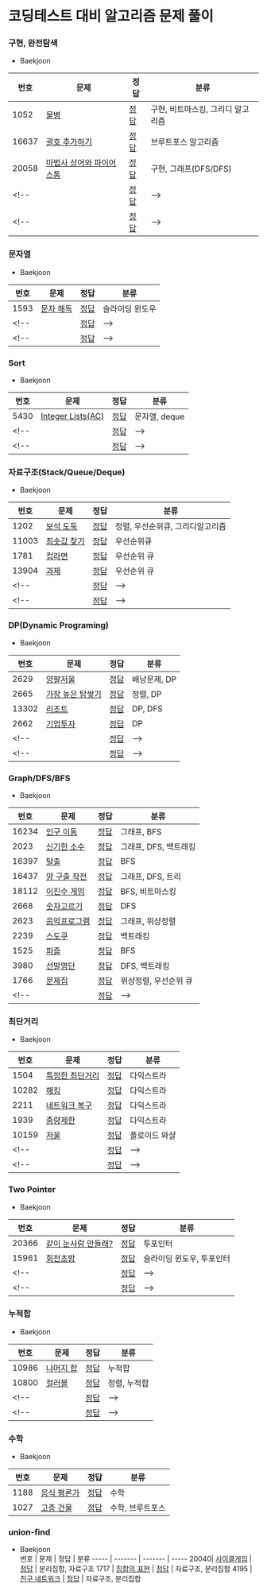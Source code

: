 # 코딩테스트 대비 알고리즘 문제 풀이
<!-- | [](https://www.acmicpc.net/problem/) | [정답](https://github.com/lkitty0302/Algorithm/blob/main/BOJ/.py) | -->
<!-- | []() | [정답](https://github.com/lkitty0302/Algorithm/blob/main/programmers/.py) | -->

### 구현, 완전탐색
- Baekjoon
 
 번호   |   문제   |   정답   | 분류
 ----- | ------- | ------- | -----
1052 | [물병](https://www.acmicpc.net/problem/1052) | [정답](https://github.com/lkitty0302/Algorithm/blob/main/BOJ/1052.py) | 구현, 비트마스킹, 그리디 알고리즘
16637 | [괄호 추가하기](https://www.acmicpc.net/problem/16637) | [정답](https://github.com/lkitty0302/Algorithm/blob/main/BOJ/16637.py) | 브루트포스 알고리즘
20058 | [마법사 상어와 파이어스톰](https://www.acmicpc.net/problem/20058) | [정답](https://github.com/lkitty0302/Algorithm/blob/main/BOJ/20058.py) | 구현, 그래프(DFS/DFS)
<!-- | [](https://www.acmicpc.net/problem/) | [정답](https://github.com/lkitty0302/Algorithm/blob/main/BOJ/.py) | -->
<!-- | []() | [정답](https://github.com/lkitty0302/Algorithm/blob/main/programmers/.py) | -->

### 문자열
- Baekjoon<br>

 번호   |   문제   |   정답   | 분류
 ----- | ------- | ------- | -----
1593 | [문자 해독](https://www.acmicpc.net/problem/1593) | [정답](https://github.com/lkitty0302/Algorithm/blob/main/BOJ/1593.py) | 슬라이딩 윈도우
<!-- | [](https://www.acmicpc.net/problem/) | [정답](https://github.com/lkitty0302/Algorithm/blob/main/BOJ/.py) | -->
<!-- | []() | [정답](https://github.com/lkitty0302/Algorithm/blob/main/programmers/.py) | -->
 
### Sort
- Baekjoon<br>

 번호   |   문제   |   정답   | 분류
 ----- | ------- | ------- | -----
5430  | [Integer Lists(AC)](https://www.acmicpc.net/problem/5430) | [정답](https://github.com/lkitty0302/Algorithm/blob/main/BOJ/5430.py) | 문자열, deque
<!-- | [](https://www.acmicpc.net/problem/) | [정답](https://github.com/lkitty0302/Algorithm/blob/main/BOJ/.py) | -->
<!-- | []() | [정답](https://github.com/lkitty0302/Algorithm/blob/main/programmers/.py) | -->


### 자료구조(Stack/Queue/Deque)
- Baekjoon<br>

 번호   |   문제   |   정답   | 분류
 ----- | ------- | ------- | -----
1202 | [보석 도둑](https://www.acmicpc.net/problem/1202) | [정답](https://github.com/lkitty0302/Algorithm/blob/main/BOJ/1202.py) | 정렬, 우선순위큐, 그리디알고리즘
11003 | [최솟값 찾기](https://www.acmicpc.net/problem/11003) | [정답](https://github.com/lkitty0302/Algorithm/blob/main/BOJ/11003.py) | 우선순위큐
1781 | [컵라면](https://www.acmicpc.net/problem/1781) | [정답](https://github.com/lkitty0302/Algorithm/blob/main/BOJ/1781.py) | 우선순위 큐
13904 | [과제](https://www.acmicpc.net/problem/13904) | [정답](https://github.com/lkitty0302/Algorithm/blob/main/BOJ/13904.py) | 우선순위 큐
<!-- | [](https://www.acmicpc.net/problem/) | [정답](https://github.com/lkitty0302/Algorithm/blob/main/BOJ/.py) | -->
<!-- | []() | [정답](https://github.com/lkitty0302/Algorithm/blob/main/programmers/.py) | -->


### DP(Dynamic Programing)
- Baekjoon<br>

 번호   |   문제   |   정답   | 분류
 ----- | ------- | ------- | -----
 2629 | [양팔저울](https://www.acmicpc.net/problem/2629) | [정답](https://github.com/lkitty0302/Algorithm/blob/main/BOJ/2629.py) | 배낭문제, DP
2665 | [가장 높은 탑쌓기](https://www.acmicpc.net/problem/2655) | [정답](https://github.com/lkitty0302/Algorithm/blob/main/BOJ/2665.py) | 정렬, DP
13302| [리조트]() | [정답](https://github.com/lkitty0302/Algorithm/blob/main/BOJ/13302.py) | DP, DFS
2662 | [기업투자](https://www.acmicpc.net/problem/2662) | [정답](https://github.com/lkitty0302/Algorithm/blob/main/BOJ/2662.py) | DP
<!-- | [](https://www.acmicpc.net/problem/) | [정답](https://github.com/lkitty0302/Algorithm/blob/main/BOJ/.py) | -->
<!-- | []() | [정답](https://github.com/lkitty0302/Algorithm/blob/main/programmers/.py) | -->


### Graph/DFS/BFS
- Baekjoon<br>

 번호   |   문제   |   정답   | 분류
 ----- | ------- | ------- | -----
16234 | [인구 이동](https://www.acmicpc.net/problem/16234) | [정답](https://github.com/lkitty0302/Algorithm/blob/main/BOJ/16234.py) | 그래프, BFS
2023 | [신기한 소수](https://www.acmicpc.net/problem/2023) | [정답](https://github.com/lkitty0302/Algorithm/blob/main/BOJ/2023.py) | 그래프, DFS, 백트래킹
16397 | [탈출](https://www.acmicpc.net/problem/16397) | [정답](https://github.com/lkitty0302/Algorithm/blob/main/BOJ/16397.py) | BFS
16437 | [양 구출 작전](https://www.acmicpc.net/problem/16437) | [정답](https://github.com/lkitty0302/Algorithm/blob/main/BOJ/16437.py) | 그래프, DFS, 트리
18112 | [이진수 게임](https://www.acmicpc.net/problem/18112) | [정답](https://github.com/lkitty0302/Algorithm/blob/main/BOJ/18112.py) | BFS, 비트마스킹
2668 | [숫자고르기](https://www.acmicpc.net/problem/2668) | [정답](https://github.com/lkitty0302/Algorithm/blob/main/BOJ/2668.py) | DFS
2623 | [음악프로그램](https://www.acmicpc.net/problem/2623) | [정답](https://github.com/lkitty0302/Algorithm/blob/main/BOJ/2623.py) | 그래프, 위상정렬
2239 | [스도쿠](https://www.acmicpc.net/problem/2239) | [정답](https://github.com/lkitty0302/Algorithm/blob/main/BOJ/2239.py) | 백트래킹
1525 | [퍼즐](https://www.acmicpc.net/problem/1525) | [정답](https://github.com/lkitty0302/Algorithm/blob/main/BOJ/1525.py) | BFS
3980| [선발명단](https://www.acmicpc.net/problem/3980) | [정답](https://github.com/lkitty0302/Algorithm/blob/main/BOJ/3980.py) | DFS, 백트래킹
1766 | [문제집](https://www.acmicpc.net/problem/1766) | [정답](https://github.com/lkitty0302/Algorithm/blob/main/BOJ/1766.py) | 위상정렬, 우선순위 큐
<!-- | []() | [정답](https://github.com/lkitty0302/Algorithm/blob/main/programmers/.py) | -->
 
 ### 최단거리
 - Baekjoon<br>

 번호   |   문제   |   정답   | 분류
 ----- | ------- | ------- | -----
1504 | [특정한 최단거리](https://www.acmicpc.net/problem/1504) | [정답](https://github.com/lkitty0302/Algorithm/blob/main/BOJ/1504.py) | 다익스트라
10282 | [해킹](https://www.acmicpc.net/problem/10282) | [정답](https://github.com/lkitty0302/Algorithm/blob/main/BOJ/10282.py) | 다익스트라
2211 | [네트워크 복구](https://www.acmicpc.net/problem/2211) | [정답](https://github.com/lkitty0302/Algorithm/blob/main/BOJ/2211.py) | 다익스트라
1939 | [중량제한](https://www.acmicpc.net/problem/1939) | [정답](https://github.com/lkitty0302/Algorithm/blob/main/BOJ/1939.py) | 다익스트라
10159 | [저울](https://www.acmicpc.net/problem/10159) | [정답](https://github.com/lkitty0302/Algorithm/blob/main/BOJ/10159.py) | 플로이드 와샬
<!-- | [](https://www.acmicpc.net/problem/) | [정답](https://github.com/lkitty0302/Algorithm/blob/main/BOJ/.py) | -->
<!-- | []() | [정답](https://github.com/lkitty0302/Algorithm/blob/main/programmers/.py) | -->

 ### Two Pointer
- Baekjoon<br>

 번호   |   문제   |   정답   | 분류
 ----- | ------- | ------- | -----
20366 | [같이 눈사람 만들래?](https://www.acmicpc.net/problem/20366) | [정답](https://github.com/lkitty0302/Algorithm/blob/main/BOJ/20366.py) | 투포인터
15961 | [회전초밥](https://www.acmicpc.net/problem/15961) | [정답](https://github.com/lkitty0302/Algorithm/blob/main/BOJ/15961.py) | 슬라이딩 윈도우, 투포인터
<!-- | [](https://www.acmicpc.net/problem/) | [정답](https://github.com/lkitty0302/Algorithm/blob/main/BOJ/.py) | -->
<!-- | []() | [정답](https://github.com/lkitty0302/Algorithm/blob/main/programmers/.py) | -->

### 누적합
- Baekjoon<br>

 번호   |   문제   |   정답   | 분류
 ----- | ------- | ------- | -----
10986 | [나머지 합](https://www.acmicpc.net/problem/10986) | [정답](https://github.com/lkitty0302/Algorithm/blob/main/BOJ/10986.py) | 누적합
10800 | [컬러볼](https://www.acmicpc.net/problem/10800) | [정답](https://github.com/lkitty0302/Algorithm/blob/main/BOJ/10800.py) | 정렬, 누적합
<!-- | [](https://www.acmicpc.net/problem/) | [정답](https://github.com/lkitty0302/Algorithm/blob/main/BOJ/.py) | -->
<!-- | []() | [정답](https://github.com/lkitty0302/Algorithm/blob/main/programmers/.py) | -->

### 수학
- Baekjoon<br>

 번호   |   문제   |   정답   | 분류
 ----- | ------- | ------- | -----
1188 | [음식 평론가](https://www.acmicpc.net/problem/1188) | [정답](https://github.com/lkitty0302/Algorithm/blob/main/BOJ/1188.py) | 수학
1027 | [고층 건물](https://www.acmicpc.net/problem/1027) | [정답](https://github.com/lkitty0302/Algorithm/blob/main/BOJ/1027.py) | 수학, 브루트포스

### union-find
- Baekjoon<br>
 번호   |   문제   |   정답   | 분류
  ----- | ------- | ------- | -----
20040| [사이클게임](https://www.acmicpc.net/problem/20040) | [정답](https://github.com/lkitty0302/Algorithm/blob/main/BOJ/20040.py) | 분리집합, 자료구조
1717 | [집합의 표현](https://www.acmicpc.net/problem/1717) | [정답](https://github.com/lkitty0302/Algorithm/blob/main/BOJ/1717.py) | 자료구조, 분리집합
4195 | [친구 네트워크](https://www.acmicpc.net/problem/4195) | [정답](https://github.com/lkitty0302/Algorithm/blob/main/BOJ/4195.py) | 자료구조, 분리집합
<!-- | [](https://www.acmicpc.net/problem/) | [정답](https://github.com/lkitty0302/Algorithm/blob/main/BOJ/.py) | -->
<!-- | []() | [정답](https://github.com/lkitty0302/Algorithm/blob/main/programmers/.py) | -->